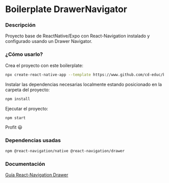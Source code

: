 # Boilerplate DrawerNavigator

### Descripción

Proyecto base de ReactNative/Expo con React-Navigation instalado y configurado usando un Drawer Navigator.

### ¿Cómo usarlo?

Crea el proyecto con este boilerplate:
```bash
npx create-react-native-app --template https://www.github.com/cd-educ/bp-DrawerNavigator-RN
```

Instalar las dependencias necesarias localmente estando posicionado en la carpeta del proyecto:
```bash
npm install
```

Ejecutar el proyecto:
```bash
npm start
```

Profit 😃

### Dependencias usadas
```bash
npm @react-navigation/native @react-navigation/drawer
```

### Documentación

[Guía React-Navigation Drawer](https://reactnavigation.org/docs/drawer-based-navigation)

